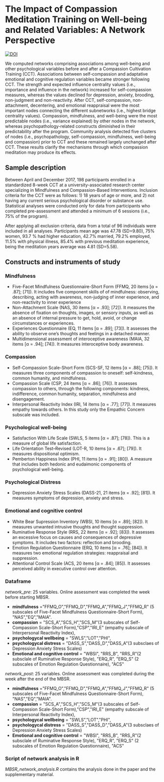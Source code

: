 # The Impact of Compassion Meditation Training on Well-being and Related Variables: A Network Perspective
[![DOI](https://zenodo.org/badge/245776569.svg)](https://zenodo.org/badge/latestdoi/245776569)


We computed networks comprising associations among well-being and other psychological variables before and after a Compassion Cultivation Training (CCT). Associations between self-compassion and adaptative emotional and cognitive regulation variables became stronger following CCT. The strength and expected influence centrality values (i.e., importance and influence in the network) increased for self-compassion measures, whereas the values declined for depression, anxiety, brooding, non-judgment and non-reactivity. After CCT, self-compassion, non-attachment, decentering, and emotional reappraisal were the most important nodes connecting the different subnetworks (i.e., highest bridge centrality values). Compassion, mindfulness, and well-being were the most predictable nodes (i.e., variance explained) by other nodes in the network, whereas psychopathology-related constructs diminished in their predictability after the program. Community analysis detected five clusters of nodes (i.e., psychopathology, self-compassion, mindfulness, well-being and compassion) prior to CCT and these remained largely unchanged after CCT. These results clarify the mechanisms through which compassion meditation may produce its effects.



## Sample description
Between April and December 2017, 198 participants enrolled in a standardized 8-week CCT at a university-associated research center specializing in Mindfulness and Compassion-Based Interventions. Inclusion criteria for the CCT were as follows: 1) 18 years of age or more, and 2) not having any current serious psychological disorder or substance use.
Statistical analyses were conducted only for data from participants who completed pre-assessment and attended a minimum of 6 sessions (i.e., 75% of the program).

After applying all exclusion criteria, data from a total of 96 individuals were included in all analyses. Participants mean age was 47.78 (SD=9.80), 75% women, 93.7 % had higher education, 42.7% married, 79.2% employed, 11.5% with physical illness, 85.4% with previous meditation experience, being the meditation years average was 4.81 (SD=5.58).

## Constructs and instruments of study
### Mindfulness
-	Five-Facet Mindfulness Questionnaire-Short Form (FFMQ, 20 items [α = .87]; [71]). It  includes five component skills of of mindfulness: observing, describing, acting with awareness, non-judging of inner experience, and non-reactivity to inner experience
-	Non-Attachment Scale (NAS, 30 items [α = .93]; [72]). It measures the absence of fixation on thoughts, images, or sensory inputs, as well as an absence of internal pressure to get, hold, avoid, or change circumstances or experiences.
-	Experiences Questionnaire (EQ, 11 items [α = .89]; [73]). It assesses the ability to observe one’s thoughts and feelings in a detached manner.
-	Multidimensional assessment of interoceptive awareness (MAIA, 32 items [α = .94];  [74]). It measures interoceptive body awareness.

### Compassion
-	Self-Compassion Scale-Short Form (SCS-SF, 12 items [α = .88]; [75]). It measures three components of compassion to oneself: self-kindness, common humanity, and mindfulness.
-	Compassion Scale (CSP, 24 items [α = .86]; [76]). It assesses compassion to others, through the following components: kindness, indifference, common humanity, separation, mindfulness and disengagement.
-	Interpersonal Reactivity Index (IRI, 14 items [α = .77]; [77]). It measures empathy towards others. In this study only the Empathic Concern subscale was included.
### Psychological well-being
-	Satisfaction With Life Scale (SWLS, 5 items [α = .87]; [78]). This is a measure of global life satisfaction.
-	Life Orientation Test–Revised (LOT-R, 10 items [α = .67]; [79]). It measures dispositional optimism.
-	Pemberton Happiness Index (PHI, 11 items [α = .91]; [80]). A measure that includes both hedonic and eudaimonic components of psychological well-being.
### Psychological Distress
-	Depression Anxiety Stress Scales (DASS-21, 21 items [α = .92]; [81]). It measures symptoms of depression, anxiety and stress.
### Emotional and cognitive control
-	White Bear Supression Inventory (WBSI, 10 items [α = .89]; [82]). It measures unwanted intrusive thoughts and thought suppression.
-	Ruminative Response Style (RRS, 22 items [α = .92]; [83]). It assesses an excessive focus on causes and consequences of depressive symptoms. It includes two factors: reflection and brooding.
-	Emotion Regulation Questionnaire (ERQ, 10 items [α = .76]; [84]). It measures two emotional regulation strategies: reappraisal and suppression.
-	Attentional Control Scale (ACS, 20 items [α = .84]; [85]). It assesses perceived ability in executive control over attention.

### Dataframe

*network_pre*: 25 variables. Online assessment was completed the week before starting MBSR.
- **mindfulness** ="FFMQ_O","FFMQ_D","FFMQ_A","FFMQ_J","FFMQ_R" (5 subscales of Five-Facet Mindfulness Questionnaire-Short Form), "NAS","EQ","MAIA".
- **compassion** = "SCS_A","SCS_H","SCS_M"(3 subscales of Self-Compassion Scale-Short Form),"CSP","IRI_E" (empathy subscale of Interpersonal Reactivity Index),
- **psychologycal wellbeing** = "SWLS","LOT","PHI",
- **psychologycal distress** = "DASS_S","DASS_D","DASS_A"(3 subsclaes of Depression Anxiety Stress Scales)
- **Emotional and cognitive control** = "WBSI", "RRS_B", "RRS_R"(2 subsclale of Ruminative Response Style), "ERQ_R", "ERQ_S" (2 subscales of Emotion Regulation Questionnaire), "ACS"

*network_post*: 25 variables. Online assessment was completed during the week after the end of the MBSR.
- **mindfulness** ="FFMQ_O","FFMQ_D","FFMQ_A","FFMQ_J","FFMQ_R" (5 subscales of Five-Facet Mindfulness Questionnaire-Short Form), "NAS","EQ","MAIA".
- **compassion** = "SCS_A","SCS_H","SCS_M"(3 subscales of Self-Compassion Scale-Short Form),"CSP","IRI_E" (empathy subscale of Interpersonal Reactivity Index),
- **psychologycal wellbeing** = "SWLS","LOT","PHI",
- **psychologycal distress** = "DASS_S","DASS_D","DASS_A"(3 subsclaes of Depression Anxiety Stress Scales)
- **Emotional and cognitive control** = "WBSI", "RRS_B", "RRS_R"(2 subsclale of Ruminative Response Style), "ERQ_R", "ERQ_S" (2 subscales of Emotion Regulation Questionnaire), "ACS"

### Script of network analysis in R
*MBSR_network_analysis.R* contains the analysis done in the paper and the supplementary material.
